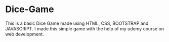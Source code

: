 # Dice-Game
This is a basic Dice Game made using HTML, CSS, BOOTSTRAP and JAVASCRIPT.
I made this simple game with the help of my udemy course on web development. 
